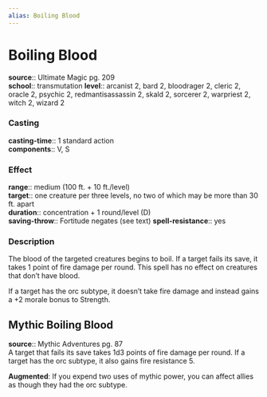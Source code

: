 ```yaml
---
alias: Boiling Blood
---
```


# Boiling Blood 

**source**:: Ultimate Magic pg. 209  
**school**:: transmutation
**level**:: arcanist 2, bard 2, bloodrager 2, cleric 2, oracle 2, psychic 2, redmantisassassin 2, skald 2, sorcerer 2, warpriest 2, witch 2, wizard 2

### Casting 

**casting-time**:: 1 standard action  
**components**:: V, S

### Effect 

**range**:: medium (100 ft. + 10 ft./level)  
**target**:: one creature per three levels, no two of which may be more than 30 ft. apart  
**duration**:: concentration + 1 round/level (D)  
**saving-throw**:: Fortitude negates (see text)
**spell-resistance**:: yes

### Description 

The blood of the targeted creatures begins to boil. If a target fails its save, it takes 1 point of fire damage per round. This spell has no effect on creatures that don’t have blood.  
  
If a target has the orc subtype, it doesn’t take fire damage and instead gains a +2 morale bonus to Strength.

## Mythic Boiling Blood 

**source**:: Mythic Adventures pg. 87  
A target that fails its save takes 1d3 points of fire damage per round. If a target has the orc subtype, it also gains fire resistance 5.  
  
**Augmented**: If you expend two uses of mythic power, you can affect allies as though they had the orc subtype.
